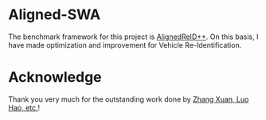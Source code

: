 # Aligned-SWA
The benchmark framework for this project is [AlignedReID++](https://github.com/michuanhaohao/AlignedReID). On this basis, I have made optimization and improvement for Vehicle Re-Identification.

# Acknowledge
Thank you very much for the outstanding work done by [Zhang Xuan, Luo Hao, etc.](https://www.sciencedirect.com/science/article/abs/pii/S0031320319302031?via%3Dihub#!)!

